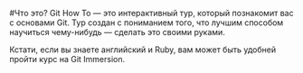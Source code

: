 #Что это?
Git How To — это интерактивный тур, который познакомит вас с основами Git. Тур создан с пониманием того, что лучшим способом научиться чему-нибудь — сделать это своими руками.

Кстати, если вы знаете английский и Ruby, вам может быть удобней пройти курс на Git Immersion.